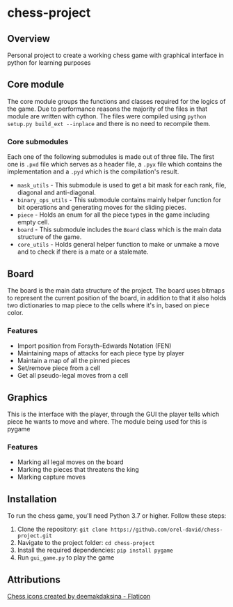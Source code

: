 # chess-project
## Overview
Personal project to create a working chess game with graphical interface in python for learning purposes
## Core module
The core module groups the functions and classes required for the logics of the game.
Due to performance reasons the majority of the files in that module are written  with cython.
The files were compiled using `python setup.py build_ext --inplace` and there is no need to recompile them.
### Core submodules
Each one of the following submodules is made out of three file.
The first one is `.pxd` file which serves as a header file, a `.pyx` file which contains the implementation and a `.pyd` which is the compilation's result.
* `mask_utils` - This submodule is used to get a bit mask for each rank, file, diagonal and anti-diagonal.
* `binary_ops_utils` - This submodule contains mainly helper function for bit operations and generating moves for the sliding pieces.
* `piece` - Holds an enum for all the piece types in the game including empty cell.
* `board` - This submodule includes the `Board` class which is the main data structure of the game.
* `core_utils` - Holds general helper function to make or unmake a move and to check if there is a mate or a stalemate.
## Board
The board is the main data structure of the project. 
The board uses bitmaps to represent the current position of the board, in addition to that it also holds two dictionaries to map piece to the cells where it's in,
based on piece color.
### Features
* Import position from Forsyth–Edwards Notation (FEN)
* Maintaining maps of attacks for each piece type by player
* Maintain a map of all the pinned pieces
* Set/remove piece from a cell
* Get all pseudo-legal moves from a cell
## Graphics
This is the interface with the player, through the GUI the player tells which piece he wants to move and where. The module being used for this is pygame
### Features
* Marking all legal moves on the board
* Marking the pieces that threatens the king
* Marking capture moves
## Installation
To run the chess game, you'll need Python 3.7 or higher. Follow these steps:

1. Clone the repository: `git clone https://github.com/orel-david/chess-project.git`
2. Navigate to the project folder: `cd chess-project`
3. Install the required dependencies: `pip install pygame`
4. Run `gui_game.py` to play the game

## Attributions
<a href="https://www.flaticon.com/free-icons/chess" title="chess icons">Chess icons created by deemakdaksina - Flaticon</a>